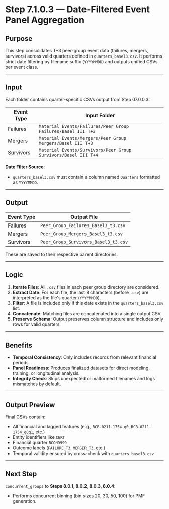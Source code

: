 # Step 7.1.0.3 — Date-Filtered Event Panel Aggregation

## Purpose

This step consolidates T+3 peer-group event data (failures, mergers, survivors) across valid quarters defined in `quarters_basel3.csv`. It performs strict date filtering by filename suffix (`YYYYMMDD`) and outputs unified CSVs per event class.

---

## Input

Each folder contains quarter-specific CSVs output from Step 07.0.0.3:

| Event Type | Input Folder |
|------------|---------------|
| Failures   | `Material Events/Failures/Peer Group Failures/Basel III T+3` |
| Mergers    | `Material Events/Mergers/Peer Group Mergers/Basel III T+3`   |
| Survivors  | `Material Events/Survivors/Peer Group Survivors/Basel III T+4` |

**Date Filter Source**:
- `quarters_basel3.csv` must contain a column named `Quarters` formatted as `YYYYMMDD`.

---

## Output

| Event Type | Output File |
|------------|-------------|
| Failures   | `Peer_Group_Failures_Basel3_t3.csv` |
| Mergers    | `Peer_Group_Mergers_Basel3_t3.csv` |
| Survivors  | `Peer_Group_Survivors_Basel3_t3.csv` |

These are saved to their respective parent directories.

---

## Logic

1. **Iterate Files**: All `.csv` files in each peer group directory are considered.
2. **Extract Date**: For each file, the last 8 characters (before `.csv`) are interpreted as the file's quarter (`YYYYMMDD`).
3. **Filter**: A file is included only if this date exists in the `quarters_basel3.csv` list.
4. **Concatenate**: Matching files are concatenated into a single output CSV.
5. **Preserve Schema**: Output preserves column structure and includes only rows for valid quarters.

---

## Benefits

- **Temporal Consistency**: Only includes records from relevant financial periods.
- **Panel Readiness**: Produces finalized datasets for direct modeling, training, or longitudinal analysis.
- **Integrity Check**: Skips unexpected or malformed filenames and logs mismatches by default.

---

## Output Preview

Final CSVs contain:
- All financial and lagged features (e.g., `RCB-0211-1754_q0`, `RCB-0211-1754_q0q1`, etc.)
- Entity identifiers like `CERT`
- Financial quarter `RCON9999`
- Outcome labels (`FAILURE_T3`, `MERGER_T3`, etc.)
- Temporal validity ensured by cross-check with `quarters_basel3.csv`

---

## Next Step

`concurrent_groups` to **Steps 8.0.1, 8.0.2, 8.0.3, 8.0.4**:
- Performs concurrent binning (bin sizes 20, 30, 50, 100) for PMF generation.

